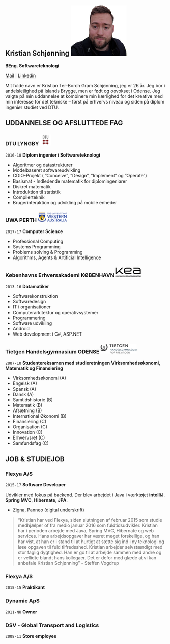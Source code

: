 ## Kristian Schjønning ![alt text][profil_billed]
__BEng. Softwareteknologi__
<div id="webaddress">
<a href="mailto:krelleschjoenning@gmail.com">Mail</a>
|
<a href="https://www.linkedin.com/in/kristian-schj%C3%B8nning-93b761105/">Linkedin</a>
</div>

Mit fulde navn er Kristian Ter-Borch Gram Schjønning, jeg er 26 år. Jeg bor i andelslejlighed på Islands Brygge, men er født og opvokset i Odense.
Jeg valgte på min uddannelse at kombinere min kærlighed for det kreative med min interesse for det tekniske – først på erhvervs niveau og siden på diplom ingeniør studiet ved DTU. 

## UDDANNELSE OG AFSLUTTEDE FAG
### DTU LYNGBY ![alt text][dtu]
`2016-18`
__Diplom ingeniør i Softwareteknologi__
* Algoritmer og datastrukturer
* Modelbaseret softwareudvikling
* CDIO-Projekt ( ”Conceive”, ”Design”, ”Implement” og ”Operate”)
* Basismat - Indledende matematik for diplomingeniører
* Diskret matematik
* Introduktion til statistik
* Compilerteknik
* Brugerinteraktion og udvikling på mobile enheder

### UWA PERTH ![alt text][uwa]
`2017-17`
__Computer Science__
* Professional Computing
* Systems Programming
* Problems solving & Programming
* Algorithms, Agents & Artificial Intelligence

### Københavns Erhversakademi KØBENHAVN ![alt text][kea]
`2013-16`
__Datamatiker__
* Softwarekonstruktion
* Softwaredesign
* IT i organisationer
* Computerarkitektur og operativsystemer
* Programmering   
* Software udvikling
* Android
* Web development i C#, ASP.NET

### Tietgen Handelsgymnasium ODENSE ![alt text][tietgen]
`2007-10`
__Studentereksamen med studieretningen Virksomhedsøkonomi, Matematik og Finansiering__
* Virksomhedsøkonomi (A) 
* Engelsk (A)
* Spansk (A)
* Dansk (A) 
* Samtidshistorie (B) 
* Matematik (B)
* Afsætning (B) 
* International Økonomi (B) 
* Finansiering (C) 
* Organisation (C) 
* Innovation (C) 
* Erhvervsret (C) 
* Samfundsfag (C)

## JOB & STUDIEJOB
### Flexya A/S
`2015-17`
__Software Developer__

Udvikler med fokus på backend. 
Der blev arbejdet i Java i værktøjet **intelliJ**. **Spring MVC**, **Hibernate**, **JPA**.
- Zigna, Panneo (digital underskrift)

> “Kristian har ved Flexya, siden slutningen af februar 2015 som studie medhjælper of fra medio januar 2016 som
> fuldtidsudvikler. Kristian har i perioden arbejde med Java, Spring MVC, Hibernate og web services. Hans arbejdsopgaver har
> været meget forskellige, og han har vist, at han er i stand til at hurtigt at sætte sig ind i ny teknologi og løse opgaven
> til fuld tilfredsshed. Kristian arbejder selvstændigt med stor faglig dygtighed. Han er go til at arbejde sammen med andre
> og er vellidte blandt hans kollegaer. Det er defor med glæde at vi kan anbefale Kristian Schjønning” - Steffen Vogdrup

### Flexya A/S
`2015-15`
__Praktikant__

### Dynamic ApS
`2011-NU`
__Owner__

### DSV - Global Transport and Logistics 
`2008-11`
__Store employee__

[dtu]: https://github.com/krellesch/cv/blob/master/logo/dtu.png "Danmarks tekniske universitet"
[kea]: https://github.com/krellesch/cv/blob/master/logo/kea.png "Københavnserhvers akademi"
[uwa]: https://github.com/krellesch/cv/blob/master/logo/uwa.png "University Of Western Australia"
[tietgen]: https://github.com/krellesch/cv/blob/master/logo/tietgen.png "Tietgen handelsgymnasium"
[profil_billed]: https://github.com/krellesch/cv/blob/master/logo/profil_billed.png "Flot fyr"
